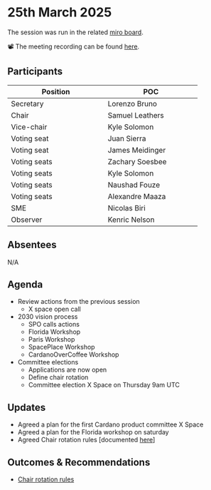 # 25th March 2025

The session was run in the related [miro board](https://miro.com/app/board/uXjVKro_lxs=/).&#x20;

📽️ The meeting recording can be found [here](https://drive.google.com/file/d/1iGn1BJfa-4VbH604LPqdLpFQVf-92xeE/view?usp=sharing).

## Participants

<table><thead><tr><th width="202">Position</th><th width="194">POC</th></tr></thead><tbody><tr><td>Secretary</td><td>Lorenzo Bruno</td></tr><tr><td>Chair</td><td>Samuel Leathers</td></tr><tr><td>Vice-chair</td><td>Kyle Solomon</td></tr><tr><td>Voting seat</td><td>Juan Sierra</td></tr><tr><td>Voting seat</td><td>James Meidinger</td></tr><tr><td>Voting seats</td><td>Zachary Soesbee</td></tr><tr><td>Voting seats</td><td>Kyle Solomon</td></tr><tr><td>Voting seats</td><td>Naushad Fouze </td></tr><tr><td>Voting seats</td><td>Alexandre Maaza</td></tr><tr><td>SME</td><td>Nicolas Biri</td></tr><tr><td>Observer</td><td>Kenric Nelson</td></tr></tbody></table>

## Absentees

N/A

## Agenda

* Review actions from the previous session
  * X space open call
* 2030 vision process
  * SPO calls actions
  * Florida Workshop
  * Paris Workshop
  * SpacePlace Workshop
  * CardanoOverCoffee Workshop
* Committee elections
  * Applications are now open
  * Define chair rotation
  * Committee election X Space on Thursday 9am UTC

## Updates

* Agreed a plan for the first Cardano product committee X Space
* Agreed a plan for the Florida workshop on saturday
* Agreed Chair rotation rules \[documented [here](../../policies/chair-rotation-rules.md)]

## Outcomes & Recommendations

* [Chair rotation rules](../../policies/chair-rotation-rules.md)
